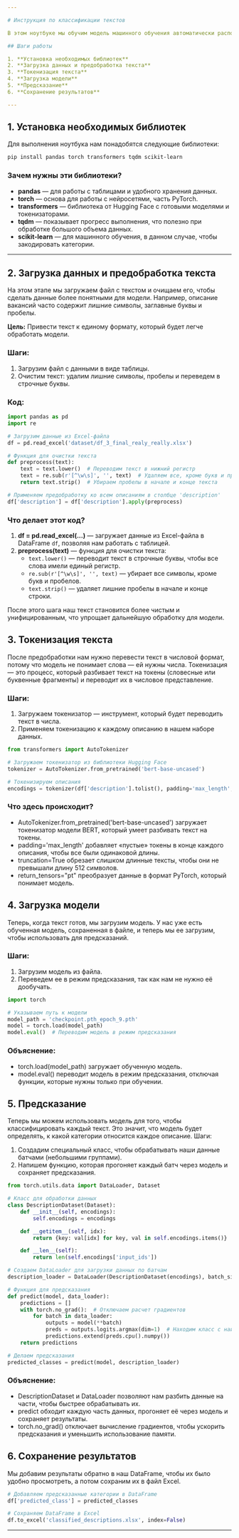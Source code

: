 ```yaml
---

# Инструкция по классификации текстов

В этом ноутбуке мы обучим модель машинного обучения автоматически распознавать категорию текстов. Например, у нас есть описание вакансий, и мы хотим, чтобы модель могла автоматически определять их категорию, такую как «Айти», «Маркетинг», «Финансы» и т.д. 

## Шаги работы

1. **Установка необходимых библиотек**
2. **Загрузка данных и предобработка текста**
3. **Токенизация текста**
4. **Загрузка модели**
5. **Предсказание**
6. **Сохранение результатов**

---
```


## 1. Установка необходимых библиотек

Для выполнения ноутбука нам понадобятся следующие библиотеки:

```bash
pip install pandas torch transformers tqdm scikit-learn
```

### Зачем нужны эти библиотеки?

- **pandas** — для работы с таблицами и удобного хранения данных.
- **torch** — основа для работы с нейросетями, часть PyTorch.
- **transformers** — библиотека от Hugging Face с готовыми моделями и токенизаторами.
- **tqdm** — показывает прогресс выполнения, что полезно при обработке большого объема данных.
- **scikit-learn** — для машинного обучения, в данном случае, чтобы закодировать категории.

---

## 2. Загрузка данных и предобработка текста

На этом этапе мы загружаем файл с текстом и очищаем его, чтобы сделать данные более понятными для модели. Например, описание вакансий часто содержит лишние символы, заглавные буквы и пробелы. 

**Цель:** Привести текст к единому формату, который будет легче обработать модели.

### Шаги:

1. Загрузим файл с данными в виде таблицы.
2. Очистим текст: удалим лишние символы, пробелы и переведем в строчные буквы.

### Код:

```python
import pandas as pd
import re

# Загрузим данные из Excel-файла
df = pd.read_excel('dataset/df_3_final_realy_really.xlsx')

# Функция для очистки текста
def preprocess(text):
    text = text.lower()  # Переводим текст в нижний регистр
    text = re.sub(r'[^\w\s]', '', text)  # Удаляем все, кроме букв и пробелов
    return text.strip()  # Убираем пробелы в начале и конце текста

# Применяем предобработку ко всем описаниям в столбце 'description'
df['description'] = df['description'].apply(preprocess)
```

### Что делает этот код?

1. **df = pd.read_excel(...)** — загружает данные из Excel-файла в DataFrame `df`, позволяя нам работать с таблицей.
2. **preprocess(text)** — функция для очистки текста:
   - `text.lower()` — переводит текст в строчные буквы, чтобы все слова имели единый регистр.
   - `re.sub(r'[^\w\s]', '', text)` — убирает все символы, кроме букв и пробелов.
   - `text.strip()` — удаляет лишние пробелы в начале и конце строки.

После этого шага наш текст становится более чистым и унифицированным, что упрощает дальнейшую обработку для модели. 



## 3. Токенизация текста

После предобработки нам нужно перевести текст в числовой формат, потому что модель не понимает слова — ей нужны числа. Токенизация — это процесс, который разбивает текст на токены (словесные или буквенные фрагменты) и переводит их в числовое представление.

### Шаги:

1. Загружаем токенизатор — инструмент, который будет переводить текст в числа.
2. Применяем токенизацию к каждому описанию в нашем наборе данных.

```python
from transformers import AutoTokenizer

# Загружаем токенизатор из библиотеки Hugging Face
tokenizer = AutoTokenizer.from_pretrained('bert-base-uncased')

# Токенизируем описания
encodings = tokenizer(df['description'].tolist(), padding='max_length', truncation=True, max_length=512, return_tensors="pt")
```

### Что здесь происходит?

- AutoTokenizer.from_pretrained('bert-base-uncased') загружает токенизатор модели BERT, который умеет разбивать текст на токены.
- padding='max_length' добавляет «пустые» токены в конце каждого описания, чтобы все были одинаковой длины.
- truncation=True обрезает слишком длинные тексты, чтобы они не превышали длину 512 символов.
- return_tensors="pt" преобразует данные в формат PyTorch, который понимает модель.

## 4. Загрузка модели

Теперь, когда текст готов, мы загрузим модель. У нас уже есть обученная модель, сохраненная в файле, и теперь мы ее загрузим, чтобы использовать для предсказаний.

### Шаги:

1. Загрузим модель из файла.
2. Переведем ее в режим предсказания, так как нам не нужно её дообучать.

```python
import torch

# Указываем путь к модели
model_path = 'checkpoint.pth_epoch_9.pth'
model = torch.load(model_path)
model.eval()  # Переводим модель в режим предсказания
```

### Объяснение:

- torch.load(model_path) загружает обученную модель.
- model.eval() переводит модель в режим предсказания, отключая функции, которые нужны только при обучении.

## 5. Предсказание

Теперь мы можем использовать модель для того, чтобы классифицировать каждый текст. Это значит, что модель будет определять, к какой категории относится каждое описание.
Шаги:

1. Создадим специальный класс, чтобы обрабатывать наши данные батчами (небольшими группами).
2. Напишем функцию, которая прогоняет каждый батч через модель и сохраняет предсказания.

```python
from torch.utils.data import DataLoader, Dataset

# Класс для обработки данных
class DescriptionDataset(Dataset):
    def __init__(self, encodings):
        self.encodings = encodings

    def __getitem__(self, idx):
        return {key: val[idx] for key, val in self.encodings.items()}

    def __len__(self):
        return len(self.encodings['input_ids'])

# Создаем DataLoader для загрузки данных по батчам
description_loader = DataLoader(DescriptionDataset(encodings), batch_size=16, shuffle=False)

# Функция для предсказания
def predict(model, data_loader):
    predictions = []
    with torch.no_grad():  # Отключаем расчет градиентов
        for batch in data_loader:
            outputs = model(**batch)
            preds = outputs.logits.argmax(dim=1)  # Находим класс с наибольшей вероятностью
            predictions.extend(preds.cpu().numpy())
    return predictions

# Делаем предсказания
predicted_classes = predict(model, description_loader)
```

### Объяснение:

- DescriptionDataset и DataLoader позволяют нам разбить данные на части, чтобы быстрее обрабатывать их.
- predict обходит каждую часть данных, прогоняет её через модель и сохраняет результаты.
- torch.no_grad() отключает вычисление градиентов, чтобы ускорить предсказания и уменьшить использование памяти.

## 6. Сохранение результатов

Мы добавим результаты обратно в наш DataFrame, чтобы их было удобно просмотреть, а потом сохраним их в файл Excel.

```python
# Добавляем предсказанные категории в DataFrame
df['predicted_class'] = predicted_classes

# Сохраняем DataFrame в Excel
df.to_excel('classified_descriptions.xlsx', index=False)
```
---

